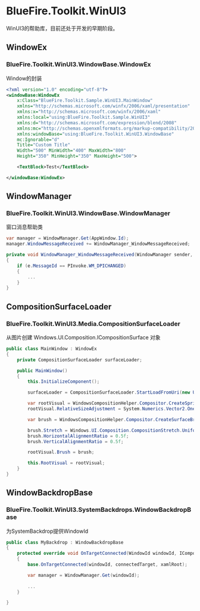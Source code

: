# BlueFire.Toolkit.WinUI3
WinUI3的帮助库，目前还处于开发的早期阶段。

## WindowEx
### BlueFire.Toolkit.WinUI3.WindowBase.WindowEx
Window的封装
```xml
<?xml version="1.0" encoding="utf-8"?>
<windowBase:WindowEx
    x:Class="BlueFire.Toolkit.Sample.WinUI3.MainWindow"
    xmlns="http://schemas.microsoft.com/winfx/2006/xaml/presentation"
    xmlns:x="http://schemas.microsoft.com/winfx/2006/xaml"
    xmlns:local="using:BlueFire.Toolkit.Sample.WinUI3"
    xmlns:d="http://schemas.microsoft.com/expression/blend/2008"
    xmlns:mc="http://schemas.openxmlformats.org/markup-compatibility/2006"
    xmlns:windowBase="using:BlueFire.Toolkit.WinUI3.WindowBase"
    mc:Ignorable="d"    
    Title="Custom Title"
    Width="500" MinWidth="400" MaxWidth="800"
    Height="350" MinHeight="350" MaxHeight="500">

    <TextBlock>Test</TextBlock>

</windowBase:WindowEx>
```

## WindowManager
### BlueFire.Toolkit.WinUI3.WindowBase.WindowManager
窗口消息帮助类
```cs
var manager = WindowManager.Get(AppWindow.Id);
manager.WindowMessageReceived += WindowManager_WindowMessageReceived;
```

```cs
private void WindowManager_WindowMessageReceived(WindowManager sender, WindowMessageReceivedEventArgs e)
{
    if (e.MessageId == PInvoke.WM_DPICHANGED)
    {
        ...
    }
}
```

## CompositionSurfaceLoader
### BlueFire.Toolkit.WinUI3.Media.CompositionSurfaceLoader
从图片创建 Windows.UI.Composition.ICompositionSurface 对象
```cs
public class MainWindow : WindowEx
{
    private CompositionSurfaceLoader surfaceLoader;

    public MainWindow()
    {
        this.InitializeComponent();

        surfaceLoader = CompositionSurfaceLoader.StartLoadFromUri(new Uri("https://www.microsoft.com/favicon.ico?v2"));

        var rootVisual = WindowsCompositionHelper.Compositor.CreateSpriteVisual();
        rootVisual.RelativeSizeAdjustment = System.Numerics.Vector2.One;

        var brush = WindowsCompositionHelper.Compositor.CreateSurfaceBrush(surfaceLoader.Surface);

        brush.Stretch = Windows.UI.Composition.CompositionStretch.Uniform;
        brush.HorizontalAlignmentRatio = 0.5f;
        brush.VerticalAlignmentRatio = 0.5f;

        rootVisual.Brush = brush;

        this.RootVisual = rootVisual;
    }
}

```

## WindowBackdropBase
### BlueFire.Toolkit.WinUI3.SystemBackdrops.WindowBackdropBase
为SystemBackdrop提供WindowId
```cs
public class MyBackdrop : WindowBackdropBase
{
    protected override void OnTargetConnected(WindowId windowId, ICompositionSupportsSystemBackdrop connectedTarget, XamlRoot xamlRoot)
    {
        base.OnTargetConnected(windowId, connectedTarget, xamlRoot);

        var manager = WindowManager.Get(windowId);
        
        ...
    }

}
```